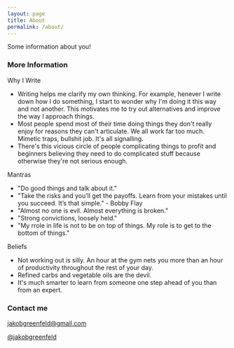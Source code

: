```yaml
---
layout: page
title: About
permalink: /about/
---
```


Some information about you!

### More Information

Why I Write

- Writing helps me clarify my own thinking. For example, henever I write down how I do something, I start to wonder why I'm  doing it this way and not another. This motivates me to try out alternatives and improve the way I approach things. 
- Most people spend most of their time doing things they don't really enjoy for reasons they can't articulate. We all work far too much. Mimetic traps, bullshit job. It's all signalling.
- There's this vicious circle of people complicating things to profit and beginners believing they need to do complicated stuff because otherwise they're not serious enough. 


Mantras

- "Do good things and talk about it."
- "Take the risks and you’ll get the payoffs. Learn from your mistakes until you succeed. It’s that simple." - Bobby Flay
- "Almost no one is evil. Almost everything is broken."
- "Strong convictions, loosely held."
- "My rrole in life is not to be on top of things. My role is to get to the bottom of things."

Beliefs

- Not working out is silly. An hour at the gym nets you more than an hour of productivity throughout the rest of your day.
- Refined carbs and vegetable oils are the devil. 
- It's much smarter to learn from someone one step ahead of you than from an expert.

### Contact me

[jakobgreenfeld@gmail.com](mailto:jakobgreenfeld@gmail.com)

[@jakobgreenfeld](https://twitter.com/jakobgreenfeld)